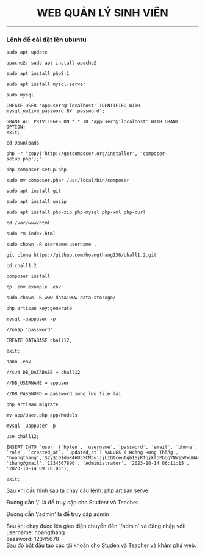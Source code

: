<center><h1>WEB QUẢN LÝ SINH VIÊN</h1></center>


<hr></hr>


<h3>Lệnh để cài đặt lên ubuntu</h3>
	
	sudo apt update
	
	apache2: sudo apt install apache2
	
	sudo apt install php8.1
	
	sudo apt install mysql-server
	
	sudo mysql
	
	CREATE USER 'appuser'@'localhost' IDENTIFIED WITH mysql_native_password BY 'password';
	
	GRANT ALL PRIVILEGES ON *.* TO 'appuser'@'localhost' WITH GRANT OPTION;
	exit;
	
	cd Downloads
	
	php -r "copy('http://getcomposer.org/installer', 'composer-setup.php');"
	
	php composer-setup.php
	
	sudo mv composer.phar /usr/local/bin/composer
	
	sudo apt install git
	
	sudo apt install unzip
	
	sudo apt install php-zip php-mysql php-xml php-curl
	
	cd /var/www/html
	
	sudo rm index.html
	
	sudo chown -R username:username .
	
	git clone https://github.com/hoangthang136/chall1.2.git
	
	cd chall1.2
	
	composer install
	
	cp .env.example .env
	
	sudo chown -R www-data:www-data storage/
	
	php artisan key:generate
	
	mysql -uappuser -p
	
	//nhập 'password'
	
	CREATE DATABASE chall12;
	
	exit;
	
	nano .env
	
	//sửa DB_DATABASE = chall12
	
	//DB_USERNAME = appuser
	
	//DB_PASSWORD = password xong lưu file lại
	
	php artisan migrate
	
	mv app/User.php app/Models
	
	mysql -uappuser -p
	
	use chall12;
	
	INSERT INTO `user` (`hoten`, `username`, `password`, `email`, `phone`, `role`, `created_at`, `updated_at`) VALUES ('Hoàng Hưng Thắng', 'hoangthang','$2y$10$dnR46U3SCMJujjjLIQtceutgbISjRfgjklbPbqqYNWj5VxUW4sJbK', 'thang@gmail','1234567890', 'Administrator', '2023-10-14 06:11:15', '2023-10-14 09:16:05');
	
	exit;


<p>Sau khi cấu hình sau ta chạy câu lệnh: php artisan serve<p>


<p>Đường dẫn '/' là để truy cập cho Student và Teacher.</p>

<p>Đường dẫn '/admin' là để truy cập admin</p>

<p>Sau khi chạy được lên giao diện chuyển đến '/admin' và đăng nhập với:</br> username: hoangthang</br> password: 12345678</br> Sau đó bắt đầu tạo các tài khoản cho Studen và Teacher và khám phá web.</p>